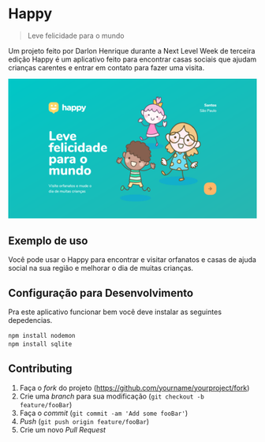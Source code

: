 # Happy
> Leve felicidade para o mundo

Um projeto feito por Darlon Henrique durante a Next Level Week de terceira edição
Happy é um aplicativo feito para encontrar casas sociais que ajudam crianças carentes e entrar em contato para fazer uma visita.

![](.github/happy.png)

## Exemplo de uso

Você pode usar o Happy para encontrar e visitar orfanatos e casas de ajuda social na sua região e melhorar o dia de muitas crianças.

## Configuração para Desenvolvimento

Pra este aplicativo funcionar bem você deve instalar as seguintes depedencias.

```sh
npm install nodemon
npm install sqlite
```

## Contributing

1. Faça o _fork_ do projeto (<https://github.com/yourname/yourproject/fork>)
2. Crie uma _branch_ para sua modificação (`git checkout -b feature/fooBar`)
3. Faça o _commit_ (`git commit -am 'Add some fooBar'`)
4. _Push_ (`git push origin feature/fooBar`)
5. Crie um novo _Pull Request_
